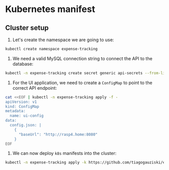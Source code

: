# Kubernetes manifest

## Cluster setup

1. Let's create the namespace we are going to use:
```bash
kubectl create namespace expense-tracking
```

1. We need a valid MySQL connection string to connect the API to the database:
```bash
kubectl -n expense-tracking create secret generic api-secrets --from-literal=connectionString="Server=localhost; User ID=root; Password=<PASSWORD>; Database=expenses" 
```

1. For the UI application, we need to create a `ConfigMap` to point to the correct API endpoint:
```bash
cat <<EOF | kubectl -n expense-tracking apply -f -
apiVersion: v1
kind: ConfigMap
metadata:
  name: ui-config
data:
  config.json: |
    {
      "baseUrl": "http://rasp4.home:8080"
    }
EOF
```

1. We can now deploy `k8s` manifests into the cluster:
```bash
kubectl -n expense-tracking apply -k https://github.com/tiagogauziski/expense-tracking.git/k8s
``` 
